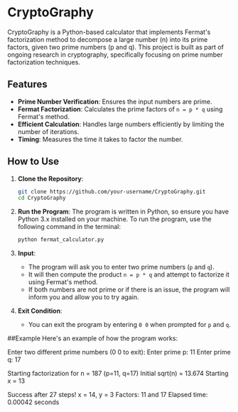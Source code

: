 # CryptoGraphy

CryptoGraphy is a Python-based calculator that implements Fermat's factorization method to decompose a large number (n) into its prime factors, given two prime numbers (p and q). This project is built as part of ongoing research in cryptography, specifically focusing on prime number factorization techniques.

## Features

- **Prime Number Verification**: Ensures the input numbers are prime.
- **Fermat Factorization**: Calculates the prime factors of `n = p * q` using Fermat's method.
- **Efficient Calculation**: Handles large numbers efficiently by limiting the number of iterations.
- **Timing**: Measures the time it takes to factor the number.

## How to Use

1. **Clone the Repository**:
    ```bash
    git clone https://github.com/your-username/CryptoGraphy.git
    cd CryptoGraphy
    ```

2. **Run the Program**:
    The program is written in Python, so ensure you have Python 3.x installed on your machine. To run the program, use the following command in the terminal:
    ```bash
    python fermat_calculator.py
    ```

3. **Input**:
    - The program will ask you to enter two prime numbers (`p` and `q`).
    - It will then compute the product `n = p * q` and attempt to factorize it using Fermat's method.
    - If both numbers are not prime or if there is an issue, the program will inform you and allow you to try again.

4. **Exit Condition**:
    - You can exit the program by entering `0 0` when prompted for `p` and `q`.
      
##Example 
Here's an example of how the program works: 
      
Enter two different prime numbers (0 0 to exit): Enter prime p: 11 Enter prime q: 17

Starting factorization for n = 187 (p=11, q=17) Initial sqrt(n) = 13.674 Starting x = 13

Success after 27 steps! x = 14, y = 3 Factors: 11 and 17 Elapsed time: 0.00042 seconds

